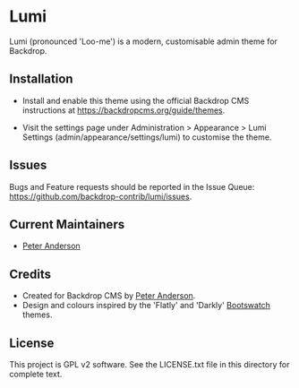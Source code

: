 Lumi
====

Lumi (pronounced 'Loo-me') is a modern, customisable admin theme for Backdrop.

Installation
------------

- Install and enable this theme using the official Backdrop CMS instructions at
  https://backdropcms.org/guide/themes.

- Visit the settings page under Administration > Appearance > Lumi Settings
  (admin/appearance/settings/lumi) to customise the theme.

Issues
------

Bugs and Feature requests should be reported in the Issue Queue:
https://github.com/backdrop-contrib/lumi/issues.

Current Maintainers
-------------------

- [Peter Anderson](https://github.com/BWPanda)

Credits
-------

- Created for Backdrop CMS by [Peter Anderson](https://github.com/BWPanda).
- Design and colours inspired by the 'Flatly' and 'Darkly'
  [Bootswatch](https://bootswatch.com/) themes.

License
-------

This project is GPL v2 software.
See the LICENSE.txt file in this directory for complete text.
